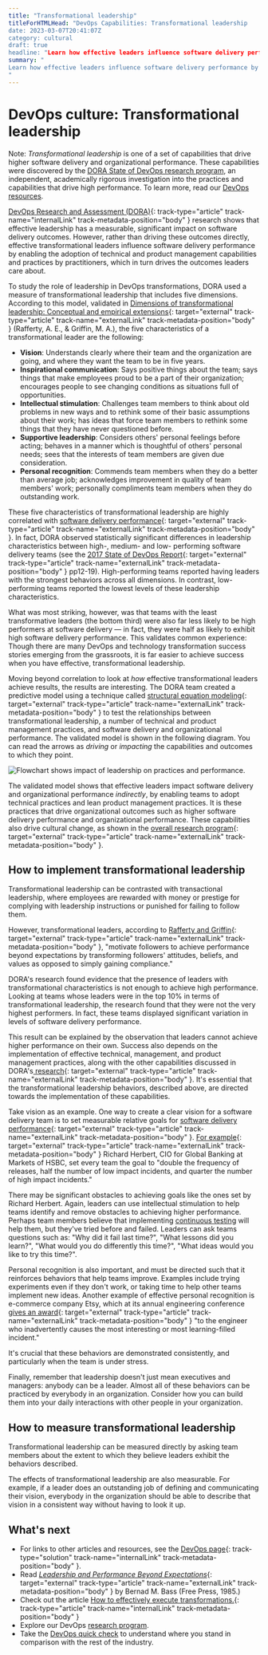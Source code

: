 ```yaml
---
title: "Transformational leadership"
titleForHTMLHead: "DevOps Capabilities: Transformational leadership
date: 2023-03-07T20:41:07Z
category: cultural
draft: true
headline: "Learn how effective leaders influence software delivery performance by driving the adoption of technical and product management capabilities."
summary: "
Learn how effective leaders influence software delivery performance by driving the adoption of technical and product management capabilities.
"
---
```


# DevOps culture: Transformational leadership

Note: *Transformational leadership* is one of a set of capabilities that drive
higher software delivery and organizational performance.
These capabilities were discovered by the
[DORA State of DevOps research program](https://www.devops-research.com/research.html),
an independent, academically rigorous investigation into the practices and
capabilities that drive high performance. To learn more, read our
[DevOps resources](/devops).

[DevOps Research and Assessment (DORA)](/devops){: track-type="article" track-name="internalLink" track-metadata-position="body" } research shows that effective leadership has a measurable, significant
impact on software delivery outcomes. However, rather than driving these
outcomes directly, effective transformational leaders influence software
delivery performance by enabling the adoption of technical and product
management capabilities and practices by practitioners, which in turn drives the
outcomes leaders care about.

To study the role of leadership in DevOps transformations, DORA used a measure
of transformational leadership that includes five dimensions. According to this
model, validated in
[Dimensions of transformational leadership: Conceptual and empirical extensions](https://www.sciencedirect.com/science/article/pii/S1048984304000207){: target="external" track-type="article" track-name="externalLink" track-metadata-position="body" }
(Rafferty, A. E., & Griffin, M. A.), the five characteristics of a
transformational leader are the following:

-   **Vision**: Understands clearly where their team and the organization
    are going, and where they want the team to be in five years.
-   **Inspirational communication**: Says positive things about the team;
    says things that make employees proud to be a part of their organization;
    encourages people to see changing conditions as situations full of
    opportunities.
-   **Intellectual stimulation**: Challenges team members to think about old
    problems in new ways and to rethink some of their basic assumptions about
    their work; has ideas that force team members to rethink some things that
    they have never questioned before.
-   **Supportive leadership**: Considers others' personal feelings before
    acting; behaves in a manner which is thoughtful of others' personal needs;
    sees that the interests of team members are given due consideration.
-   **Personal recognition**: Commends team members when they do a better
    than average job; acknowledges improvement in quality of team members'
    work; personally compliments team members when they do outstanding work.

These five characteristics of transformational leadership are highly correlated
with
[software delivery performance](https://www.devops-research.com/quickcheck.html){: target="external" track-type="article" track-name="externalLink" track-metadata-position="body" }.
In fact, DORA observed statistically significant differences in leadership
characteristics between high-, medium- and low- performing software delivery
teams (see the
[2017 State of DevOps Report](https://services.google.com/fh/files/misc/state-of-devops-2017.pdf){: target="external" track-type="article" track-name="externalLink" track-metadata-position="body" }
pp12-19). High-performing teams reported having leaders with the strongest
behaviors across all dimensions. In
contrast, low-performing teams reported the lowest levels of these leadership
characteristics.

What was most striking, however, was that teams with the least transformative
leaders (the bottom third) were also far less likely to be high performers at
software delivery — in fact, they were half as likely to exhibit high software
delivery performance. This validates common experience: Though there are many
DevOps and technology transformation success stories emerging from the
grassroots, it is far easier to achieve success when you have effective,
transformational leadership.

Moving beyond correlation to look at *how* effective transformational leaders
achieve results, the results are interesting. The DORA team created a predictive
model using a technique called
[structural equation modeling](https://wikipedia.org/wiki/Partial_least_squares_path_modeling){: target="external" track-type="article" track-name="externalLink" track-metadata-position="body" }
to test the relationships between transformational leadership, a number of
technical and product management practices, and software delivery and
organizational performance. The validated model is shown in the following diagram. You can
read the arrows as *driving* or *impacting* the capabilities and outcomes to
which they point.

![Flowchart shows impact of leadership on practices and performance.](/architecture/devops/images/transformational-leadership-validated-model.png)

The validated model shows that effective leaders impact software delivery and
organizational performance *indirectly*, by enabling teams to adopt technical
practices and lean product management practices. It is these practices that
drive organizational outcomes such as higher software delivery performance and
organizational performance. These capabilities also drive cultural change, as
shown in the
[overall research program](https://devops-research.com/research.html){: target="external" track-type="article" track-name="externalLink" track-metadata-position="body" }.

## How to implement transformational leadership

Transformational leadership can be contrasted with transactional leadership,
where employees are rewarded with money or prestige for complying with
leadership instructions or punished for failing to follow them.

However, transformational leaders, according to
[Rafferty and Griffin](https://www.sciencedirect.com/science/article/pii/S1048984304000207){: target="external" track-type="article" track-name="externalLink" track-metadata-position="body" },
"motivate followers to achieve performance beyond expectations by transforming
followers' attitudes, beliefs, and values as opposed to simply gaining
compliance."

DORA's research found evidence that the presence of leaders with
transformational characteristics is not enough to achieve high performance.
Looking at teams whose leaders were in the top 10% in terms of transformational
leadership, the research found that they were not the very highest performers.
In fact, these teams displayed significant variation in levels of software
delivery performance.

This result can be explained by the observation that leaders cannot achieve
higher performance on their own. Success also depends on the implementation of
effective technical, management, and product management practices, along with
the other capabilities discussed in
DORA's[ research](https://devops-research.com/research.html){: target="external" track-type="article" track-name="externalLink" track-metadata-position="body" }.
It's essential that the transformational leadership behaviors, described above,
are directed towards the implementation of these capabilities.

Take vision as an example. One way to create a clear vision for a software
delivery team is to set measurable relative goals for
[software delivery performance](https://www.devops-research.com/quickcheck.html){: target="external" track-type="article" track-name="externalLink" track-metadata-position="body" }.
[For example](https://www.linkedin.com/pulse/double-half-quarter-lesson-from-book-richard-david-knott/){: target="external" track-type="article" track-name="externalLink" track-metadata-position="body" }
Richard Herbert, CIO for Global Banking at Markets of HSBC, set every team the
goal to "double the frequency of releases, half the number of low impact
incidents, and quarter the number of high impact incidents."

There may be significant obstacles to achieving goals like the ones set by
Richard Herbert. Again, leaders can use intellectual stimulation to help teams
identify and remove obstacles to achieving higher performance. Perhaps team
members believe that implementing [continuous testing](/architecture/devops/devops-tech-test-automation)
will help them, but they've
tried before and failed. Leaders can ask teams questions such as: "Why did it
fail last time?", "What lessons did you learn?", "What would you do differently
this time?", "What ideas would you like to try this time?".

Personal recognition is also important, and must be directed such that it
reinforces behaviors that help teams improve. Examples include trying
experiments even if they don't work, or taking time to help other teams
implement new ideas. Another example of effective personal recognition is
e-commerce company Etsy, which at its annual engineering conference
[gives an award](https://www.infoq.com/articles/crafting-resilient-culture/){: target="external" track-type="article" track-name="externalLink" track-metadata-position="body" }
"to the engineer who inadvertently causes the most interesting or most
learning-filled incident."

It's crucial that these behaviors are demonstrated consistently, and
particularly when the team is under stress.

Finally, remember that leadership doesn't just mean executives and managers:
anybody can be a leader. Almost all of these behaviors can be practiced by
everybody in an organization. Consider how you can build them into your daily
interactions with other people in your organization.

## How to measure transformational leadership

Transformational leadership can be measured directly by asking team members
about the extent to which they believe leaders exhibit the behaviors
described.

The effects of transformational leadership are also measurable. For example, if
a leader does an outstanding job of defining and communicating their vision,
everybody in the organization should be able to describe that vision in a
consistent way without having to look it up.

## What's next
-   For links to other articles and resources, see the
    [DevOps page](/devops/){: track-type="solution" track-name="internalLink" track-metadata-position="body" }.
-   Read [*Leadership and Performance Beyond Expectations*](https://books.google.com/books/about/Leadership_and_Performance_Beyond_Expect.html?id=NCd-QgAACAAJ){: target="external" track-type="article" track-name="externalLink" track-metadata-position="body" } by Bernad M. Bass (Free Press, 1985.)
-   Check out the article [How to effectively execute transformations.](/architecture/devops/devops-culture-transform){: track-type="article" track-name="internalLink" track-metadata-position="body" }
-   Explore our DevOps
    [research program](https://www.devops-research.com/research.html).
-   Take the
    [DevOps quick check](https://www.devops-research.com/quickcheck.html)
    to understand where you stand in comparison with the rest of the industry.
